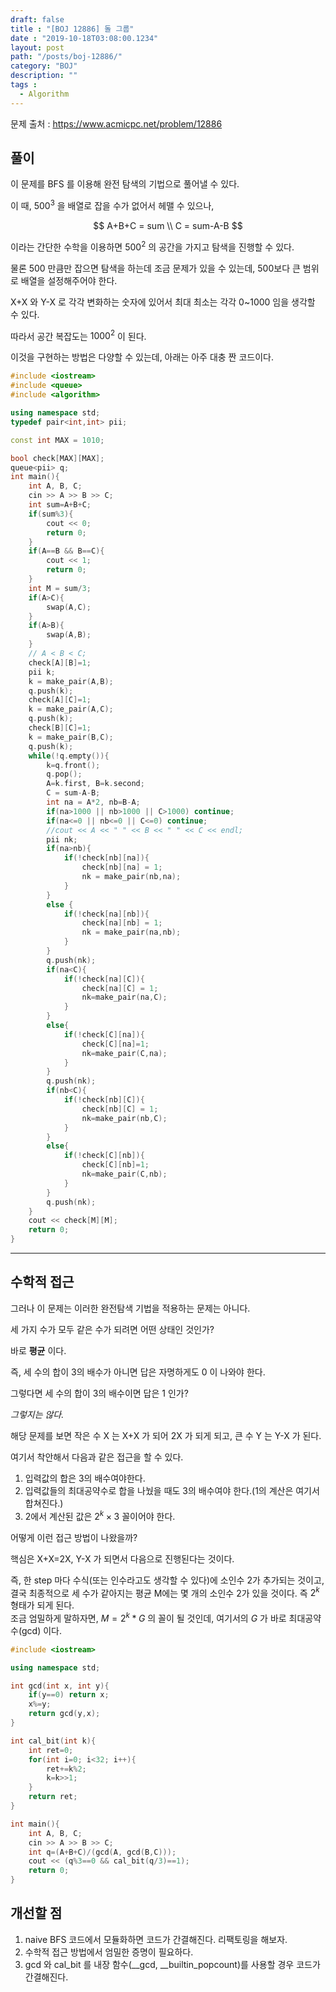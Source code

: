 ```yaml
---
draft: false
title : "[BOJ 12886] 돌 그룹"
date : "2019-10-18T03:08:00.1234"
layout: post
path: "/posts/boj-12886/"
category: "BOJ"
description: ""
tags :
  - Algorithm
---
```


문제 출처 : https://www.acmicpc.net/problem/12886

## 풀이

이 문제를 BFS 를 이용해 완전 탐색의 기법으로 풀어낼 수 있다.  

이 때, $500^3$ 을 배열로 잡을 수가 없어서 헤맬 수 있으나,  

$$
A+B+C = sum \\
C = sum-A-B
$$

이라는 간단한 수학을 이용하면 $500^2$ 의 공간을 가지고 탐색을 진행할 수 있다.  

물론 500 만큼만 잡으면 탐색을 하는데 조금 문제가 있을 수 있는데, 500보다 큰 범위로 배열을 설정해주어야 한다.  

X+X 와 Y-X 로 각각 변화하는 숫자에 있어서 최대 최소는 각각 0~1000 임을 생각할 수 있다.  

따라서 공간 복잡도는 $1000^2$ 이 된다.  

이것을 구현하는 방법은 다양할 수 있는데, 아래는 아주 대충 짠 코드이다.

```cpp
#include <iostream>
#include <queue>
#include <algorithm>

using namespace std;
typedef pair<int,int> pii;

const int MAX = 1010;

bool check[MAX][MAX];
queue<pii> q;
int main(){
    int A, B, C;
    cin >> A >> B >> C;
    int sum=A+B+C;
    if(sum%3){
        cout << 0;
        return 0;
    }
    if(A==B && B==C){
        cout << 1;
        return 0;
    }
    int M = sum/3;
    if(A>C){
        swap(A,C);
    }
    if(A>B){
        swap(A,B);
    }
    // A < B < C;
    check[A][B]=1;
    pii k;
    k = make_pair(A,B);
    q.push(k);
    check[A][C]=1;
    k = make_pair(A,C);
    q.push(k);
    check[B][C]=1;
    k = make_pair(B,C);
    q.push(k);
    while(!q.empty()){
        k=q.front();
        q.pop();
        A=k.first, B=k.second;
        C = sum-A-B;
        int na = A*2, nb=B-A;
        if(na>1000 || nb>1000 || C>1000) continue;
        if(na<=0 || nb<=0 || C<=0) continue;
        //cout << A << " " << B << " " << C << endl;
        pii nk;
        if(na>nb){
            if(!check[nb][na]){
                check[nb][na] = 1;
                nk = make_pair(nb,na);
            }
        }
        else {
            if(!check[na][nb]){
                check[na][nb] = 1;
                nk = make_pair(na,nb);
            }
        }
        q.push(nk);
        if(na<C){
            if(!check[na][C]){
                check[na][C] = 1;
                nk=make_pair(na,C);
            }
        }
        else{
            if(!check[C][na]){
                check[C][na]=1;
                nk=make_pair(C,na);
            }
        }
        q.push(nk);
        if(nb<C){
            if(!check[nb][C]){
                check[nb][C] = 1;
                nk=make_pair(nb,C);
            }
        }
        else{
            if(!check[C][nb]){
                check[C][nb]=1;
                nk=make_pair(C,nb);
            }
        }
        q.push(nk);
    }
    cout << check[M][M];
    return 0;
}
```

---

## 수학적 접근

그러나 이 문제는 이러한 완전탐색 기법을 적용하는 문제는 아니다.  

세 가지 수가 모두 같은 수가 되려면 어떤 상태인 것인가?  

바로 __평균__ 이다.  

즉, 세 수의 합이 3의 배수가 아니면 답은 자명하게도 0 이 나와야 한다.  

그렇다면 세 수의 합이 3의 배수이면 답은 1 인가?  

_그렇지는 않다._  

해당 문제를 보면 작은 수 X 는 X+X 가 되어 2X 가 되게 되고, 큰 수 Y 는 Y-X 가 된다.  

여기서 착안해서 다음과 같은 접근을 할 수 있다.  

1. 입력값의 합은 3의 배수여야한다.
2. 입력값들의 최대공약수로 합을 나눴을 때도 3의 배수여야 한다.(1의 계산은 여기서 합쳐진다.)
3. 2에서 계산된 값은 $2^k \times 3$ 꼴이어야 한다.

어떻게 이런 접근 방법이 나왔을까?  

핵심은 X+X=2X, Y-X 가 되면서 다음으로 진행된다는 것이다.  

즉, 한 step 마다 수식(또는 인수라고도 생각할 수 있다)에 소인수 2가 추가되는 것이고, 결국 최종적으로 세 수가 같아지는 평균 M에는 몇 개의 소인수 2가 있을 것이다. 즉 $2^k$ 형태가 되게 된다.  
조금 엄밀하게 말하자면, $M = 2^k * G$ 의 꼴이 될 것인데, 여기서의 $G$ 가 바로 최대공약수(gcd) 이다.  


```cpp
#include <iostream>

using namespace std;

int gcd(int x, int y){
    if(y==0) return x;
    x%=y;
    return gcd(y,x);
}

int cal_bit(int k){
    int ret=0;
    for(int i=0; i<32; i++){
        ret+=k%2;
        k=k>>1;
    }
    return ret;
}

int main(){
    int A, B, C;
    cin >> A >> B >> C;
    int q=(A+B+C)/(gcd(A, gcd(B,C)));
    cout << (q%3==0 && cal_bit(q/3)==1);
    return 0;
}
```

## 개선할 점

1. naive BFS 코드에서 모듈화하면 코드가 간결해진다. 리팩토링을 해보자.
2. 수학적 접근 방법에서 엄밀한 증명이 필요하다.
3. gcd 와 cal_bit 를 내장 함수(__gcd, __builtin_popcount)를 사용할 경우 코드가 간결해진다.  
